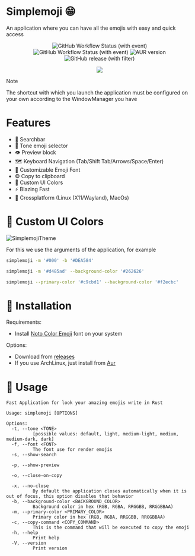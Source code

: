 # Simplemoji 😁
An application where you can have all the emojis with easy and quick access

<p align="center">
  <img alt="GitHub Workflow Status (with event)" src="https://img.shields.io/github/actions/workflow/status/SergioRibera/simplemoji/ci.yml?label=ci">
  <img alt="GitHub Workflow Status (with event)" src="https://img.shields.io/github/actions/workflow/status/SergioRibera/simplemoji/release.yml">
  <img alt="AUR version" src="https://img.shields.io/aur/version/simplemoji?link=https%3A%2F%2Faur.archlinux.org%2Fpackages%2Fsimplemoji">
  <img alt="GitHub release (with filter)" src="https://img.shields.io/github/v/release/SergioRibera/simplemoji?link=https%3A%2F%2Fgithub.com%2FSergioRibera%2FSimplemoji%2Freleases">
</p>

<p align="center">
  <img src="https://github.com/user-attachments/assets/5aed54e0-e71d-4b3b-ad20-a544dedd59f1" />
</p>

> [!NOTE]
> The shortcut with which you launch the application must be configured on your own according to the WindowManager you have

# Features
- 🔎 Searchbar
- 👋 Tone emoji selector
- 👁️ Preview block
- 🗺️ Keyboard Navigation (Tab/Shift Tab/Arrows/Space/Enter)
- 🔣 Customizable Emoji Font
- ©️ Copy to clipboard
- 🎨 Custom UI Colors
- ⚡ Blazing Fast
- 🐧 Crossplatform (Linux (X11/Wayland), MacOs)

# 🎨 Custom UI Colors
![SimplemojiTheme](https://github.com/user-attachments/assets/6217bc36-3b5a-4b42-96c1-c225d49498fd)

For this we use the arguments of the application, for example
```sh
simplemoji -m '#000' -b '#DEA584'
```

```sh
simplemoji -m '#d485ad' --background-color '#262626'
```

```sh
simplemoji --primary-color '#c9cbd1' --background-color '#f2ecbc'
```


# 💽 Installation
Requirements:
 - Install [Noto Color Emoji](https://fonts.google.com/noto/specimen/Noto+Color+Emoji) font on your system

Options:
- Download from [releases](https://github.com/SergioRibera/Simplemoji/releases)
- If you use ArchLinux, just install from [Aur](https://aur.archlinux.org/packages/simplemoji)

# 🙇 Usage
```
Fast Application for look your amazing emojis write in Rust

Usage: simplemoji [OPTIONS]

Options:
  -t, --tone <TONE>
          [possible values: default, light, medium-light, medium, medium-dark, dark]
  -f, --font <FONT>
          The font use for render emojis
  -s, --show-search

  -p, --show-preview

  -o, --close-on-copy

  -x, --no-close
          By default the application closes automatically when it is out of focus, this option disables that behavior
  -b, --background-color <BACKGROUND_COLOR>
          Background color in hex (RGB, RGBA, RRGGBB, RRGGBBAA)
  -m, --primary-color <PRIMARY_COLOR>
          Primary color in hex (RGB, RGBA, RRGGBB, RRGGBBAA)
  -c, --copy-command <COPY_COMMAND>
          This is the command that will be executed to copy the emoji
  -h, --help
          Print help
  -V, --version
          Print version
```
